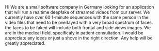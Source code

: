 Hi We are a small software company in Germany looking for an application that will run a realtime deepfake of streamed videos from our server. 
We currently have over 60 1-minute sequences with the same person in the video files that need to be overlayed with a very broad spectrum of faces.
the faces to be faked will include both frontal and side views images.
We are in the medical field, specificaly in patient consultation.
I would be appreciate any ideas or just a shove in the right direction.
Any help will be greatly appreciated.
